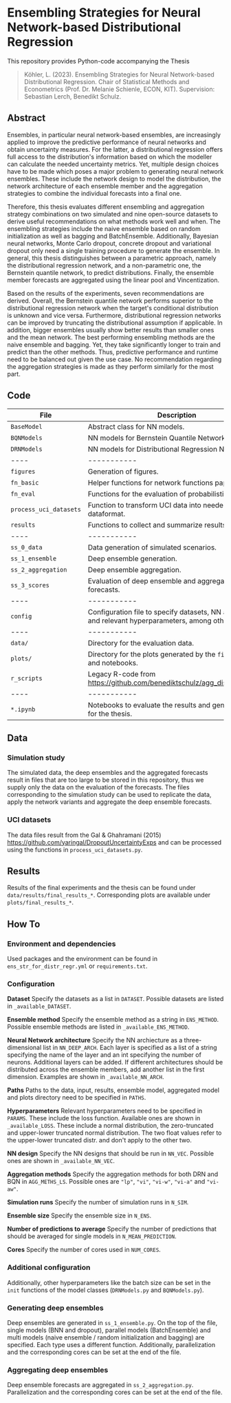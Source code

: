 # Ensembling Strategies for Neural Network-based Distributional Regression

This repository provides Python-code accompanying the Thesis

> Köhler, L. (2023). 
> Ensembling Strategies for Neural Network-based Distributional Regression.
> Chair of Statistical Methods and Econometrics (Prof. Dr. Melanie Schienle, ECON, KIT).
> Supervision: Sebastian Lerch, Benedikt Schulz.

## Abstract

Ensembles, in particular neural network-based ensembles, are increasingly applied to improve the predictive performance of neural networks and obtain uncertainty measures. For the latter, a distributional regression offers full access to the distribution's information based on which the modeller can calculate the needed uncertainty metrics. Yet, multiple design choices have to be made which poses a major problem to generating neural network ensembles. These include the network design to model the distribution, the network architecture of each ensemble member and the aggregation strategies to combine the individual forecasts into a final one.

Therefore, this thesis evaluates different ensembling and aggregation strategy combinations on two simulated and nine open-source datasets to derive useful recommendations on what methods work well and when. The ensembling strategies include the naive ensemble based on random initialization as well as bagging and BatchEnsemble. Additionally, Bayesian neural networks, Monte Carlo dropout, concrete dropout and variational dropout only need a single training procedure to generate the ensemble. In general, this thesis distinguishes between a parametric approach, namely the distributional regression network, and a non-parametric one, the Bernstein quantile network, to predict distributions. Finally, the ensemble member forecasts are aggregated using the linear pool and Vincentization.

Based on the results of the experiments, seven recommendations are derived. Overall, the Bernstein quantile network performs superior to the distributional regression network when the target's conditional distribution is unknown and vice versa. Furthermore, distributional regression networks can be improved by truncating the distributional assumption if applicable. In addition, bigger ensembles usually show better results than smaller ones and the mean network. The best performing ensembling methods are the naive ensemble and bagging. Yet, they take significantly longer to train and predict than the other methods. Thus, predictive performance and runtime need to be balanced out given the use case. No recommendation regarding the aggregation strategies is made as they perform similarly for the most part.


## Code

| File | Description |
| ---- | ----------- | 
| `BaseModel` | Abstract class for NN models. |
| `BQNModels` | NN models for Bernstein Quantile Networks. |
| `DRNModels` | NN models for Distributional Regression Networks. |
| ---- | ----------- |
| `figures` | Generation of figures. |
| `fn_basic` | Helper functions for network functions paper. |
| `fn_eval` | Functions for the evaluation of probabilistic forecasts. |
| `process_uci_datasets` | Function to transform UCI data into needed dataformat. |
| `results` | Functions to collect and summarize results. |
| ---- | ----------- | 
| `ss_0_data` | Data generation of simulated scenarios. |
| `ss_1_ensemble` | Deep ensemble generation. |
| `ss_2_aggregation` | Deep ensemble aggregation. |
| `ss_3_scores` | Evaluation of deep ensemble and aggregated forecasts. |
| ---- | ----------- | 
| `config` | Configuration file to specify datasets, NN architecture and relevant hyperparameters, among others. | 
| ---- | ----------- | 
| `data/` | Directory for the evaluation data. |
| `plots/` | Directory for the plots generated by the `figure`-file and notebooks. |
| `r_scripts` | Legacy R-code from https://github.com/benediktschulz/agg_distr_deep_ens |
| ---- | ----------- |
| `*.ipynb` | Notebooks to evaluate the results and generate plots for the thesis. |

## Data

### Simulation study

The simulated data, the deep ensembles and the aggregated forecasts result in files that are too large to be stored in this repository, thus we supply only the data on the evaluation of the forecasts. The files corresponding to the simulation study can be used to replicate the data, apply the network variants and aggregate the deep ensemble forecasts.

### UCI datasets

The data files result from the Gal & Ghahramani (2015) https://github.com/yaringal/DropoutUncertaintyExps and can be processed using the functions in `process_uci_datasets.py`.

## Results

Results of the final experiments and the thesis can be found under `data/results/final_results_*`. Corresponding plots are available under `plots/final_results_*`.

## How To

### Environment and dependencies

Used packages and the environment can be found in `ens_str_for_distr_regr.yml` or `requirements.txt`.

### Configuration

**Dataset** Specify the datasets as a list in `DATASET`. Possible datasets are listed in `_available_DATASET`.

**Ensemble method** Specify the ensemble method as a string in `ENS_METHOD`. Possible ensemble methods are listed in `_available_ENS_METHOD`.

**Neural Network architecture** Specify the NN archiecture as a three-dimensional list in `NN_DEEP_ARCH`. Each layer is specified as a list of a string specifying the name of the layer and an int specifying the number of neurons. Additional layers can be added. If different architectures should be distributed across the ensemble members, add another list in the first dimension. Examples are shown in `_available_NN_ARCH`.

**Paths** Paths to the data, input, results, ensemble model, aggregated model and plots directory need to be specified in `PATHS`.

**Hyperparameters** Relevant hyperparameters need to be specified in `PARAMS`. These include the loss function. Available ones are shown in `_available_LOSS`. These include a normal distribution, the zero-truncated and upper-lower truncated normal distribution. The two float values refer to the upper-lower truncated distr. and don't apply to the other two.

**NN design** Specify the NN designs that should be run in `NN_VEC`. Possible ones are shown in `_available_NN_VEC`.

**Aggregation methods** Specify the aggregation methods for both DRN and BQN in `AGG_METHS_LS`. Possible ones are `"lp"`, `"vi"`, `"vi-w"`, `"vi-a"` and `"vi-aw"`.

**Simulation runs** Specify the number of simulation runs in `N_SIM`.

**Ensemble size** Specify the ensemble size in `N_ENS`.

**Number of predictions to average** Specify the number of predictions that should be averaged for single models in `N_MEAN_PREDICTION`.

**Cores** Specify the number of cores used in `NUM_CORES`.

### Additional configuration

Additionally, other hyperparameters like the batch size can be set in the `init` functions of the model classes (`DRNModels.py` and `BQNModels.py`).


### Generating deep ensembles

Deep ensembles are generated in `ss_1_ensemble.py`. On the top of the file, single models (BNN and dropout), parallel models (BatchEnsemble) and multi models (naive ensemble / random initialization and bagging) are specified. Each type uses a different function. Additionally, parallelization and the corresponding cores can be set at the end of the file. 

### Aggregating deep ensembles

Deep ensemble forecasts are aggregated in `ss_2_aggregation.py`. Parallelization and the corresponding cores can be set at the end of the file.